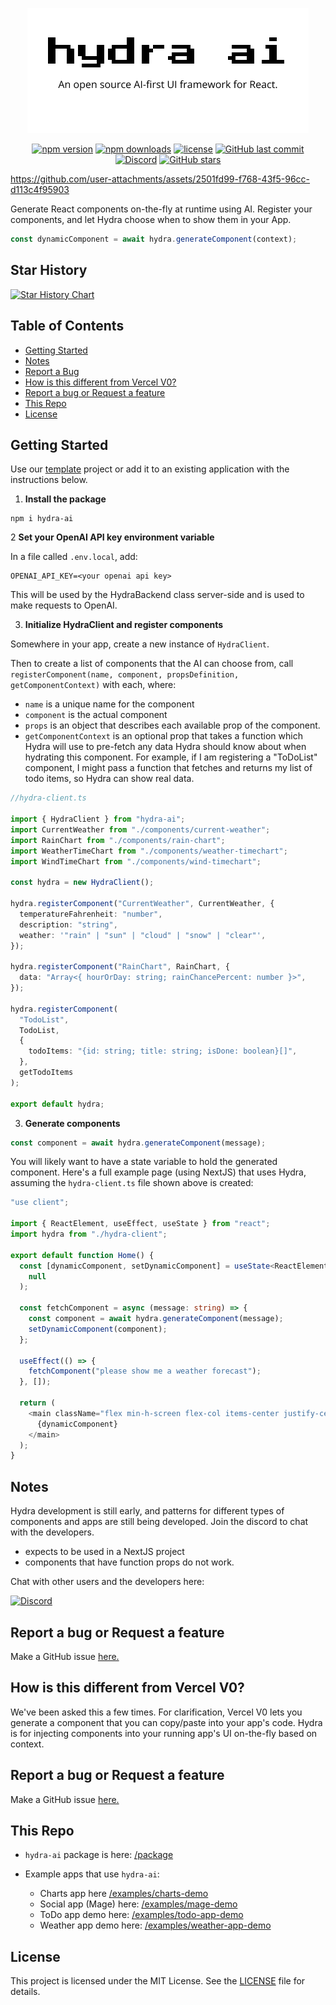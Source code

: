 <p align="center">
  <img src="github-hydra-ai.png" alt="Hydra AI Logo">
</p>
<p align="center">
  <a href="https://www.npmjs.com/package/hydra-ai"><img src="https://img.shields.io/npm/v/hydra-ai.svg" alt="npm version"></a>
  <a href="https://www.npmjs.com/package/hydra-ai"><img src="https://img.shields.io/npm/dm/hydra-ai.svg" alt="npm downloads"></a>
  <a href="https://github.com/michaelmagan/hydraai/blob/main/LICENSE"><img src="https://img.shields.io/github/license/michaelmagan/hydraai.svg" alt="license"></a>
  <a href="https://github.com/michaelmagan/hydraai/commits/main"><img src="https://img.shields.io/github/last-commit/michaelmagan/hydraai.svg" alt="GitHub last commit"></a>
  <a href="https://discord.gg/dJNvPEHth6"><img src="https://img.shields.io/discord/1251581895414911016?color=7289da&label=discord" alt="Discord"></a>
    <a href="https://github.com/michaelmagan/hydraai/stargazers"><img src="https://img.shields.io/github/stars/michaelmagan/hydraai.svg?style=social" alt="GitHub stars"></a>

</p>


https://github.com/user-attachments/assets/2501fd99-f768-43f5-96cc-d113c4f95903

Generate React components on-the-fly at runtime using AI. Register your components, and let Hydra choose when to show them in your App.

```typescript
const dynamicComponent = await hydra.generateComponent(context);
```
## Star History
[![Star History Chart](https://api.star-history.com/svg?repos=michaelmagan/hydraai&type=Timeline)](https://star-history.com/#michaelmagan/hydraai&Timeline)
## Table of Contents

- [Getting Started](#getting-started)
- [Notes](#notes)
- [Report a Bug](#report-a-bug-or-request-a-feature)
- [How is this different from Vercel V0?](#how-is-this-different-from-vercel-v0)
- [Report a bug or Request a feature](#report-a-bug-or-request-a-feature)
- [This Repo](#this-repo)
- [License](#license)

## Getting Started
Use our [template](https://github.com/MichaelMilstead/hydra-template) project or add it to an existing application with the instructions below.

1. **Install the package**

```shell
npm i hydra-ai
```

2 **Set your OpenAI API key environment variable**

In a file called `.env.local`, add:

```
OPENAI_API_KEY=<your openai api key>
```

This will be used by the HydraBackend class server-side and is used to make requests to OpenAI.

3. **Initialize HydraClient and register components**

Somewhere in your app, create a new instance of `HydraClient`.

Then to create a list of components that the AI can choose from, call `registerComponent(name, component, propsDefinition, getComponentContext)` with each, where:

- `name` is a unique name for the component
- `component` is the actual component
- `props` is an object that describes each available prop of the component.
- `getComponentContext` is an optional prop that takes a function which Hydra will use to pre-fetch any data Hydra should know about when hydrating this component. For example, if I am registering a "ToDoList" component, I might pass a function that fetches and returns my list of todo items, so Hydra can show real data.

```typescript
//hydra-client.ts

import { HydraClient } from "hydra-ai";
import CurrentWeather from "./components/current-weather";
import RainChart from "./components/rain-chart";
import WeatherTimeChart from "./components/weather-timechart";
import WindTimeChart from "./components/wind-timechart";

const hydra = new HydraClient();

hydra.registerComponent("CurrentWeather", CurrentWeather, {
  temperatureFahrenheit: "number",
  description: "string",
  weather: '"rain" | "sun" | "cloud" | "snow" | "clear"',
});

hydra.registerComponent("RainChart", RainChart, {
  data: "Array<{ hourOrDay: string; rainChancePercent: number }>",
});

hydra.registerComponent(
  "TodoList",
  TodoList,
  {
    todoItems: "{id: string; title: string; isDone: boolean}[]",
  },
  getTodoItems
);

export default hydra;
```

3. **Generate components**

```typescript
const component = await hydra.generateComponent(message);
```

You will likely want to have a state variable to hold the generated component. Here's a full example page (using NextJS) that uses Hydra, assuming the `hydra-client.ts` file shown above is created:

```typescript
"use client";

import { ReactElement, useEffect, useState } from "react";
import hydra from "./hydra-client";

export default function Home() {
  const [dynamicComponent, setDynamicComponent] = useState<ReactElement | null>(
    null
  );

  const fetchComponent = async (message: string) => {
    const component = await hydra.generateComponent(message);
    setDynamicComponent(component);
  };

  useEffect(() => {
    fetchComponent("please show me a weather forecast");
  }, []);

  return (
    <main className="flex min-h-screen flex-col items-center justify-center">
      {dynamicComponent}
    </main>
  );
}
```

## Notes
Hydra development is still early, and patterns for different types of components and apps are still being developed. Join the discord to chat with the developers.
- expects to be used in a NextJS project
- components that have function props do not work.

Chat with other users and the developers here:
<p>  <a href="https://discord.gg/8RMRUPZ9RS"><img src="https://img.shields.io/discord/1251581895414911016?color=7289da&label=discord" alt="Discord"></a></p>


## Report a bug or Request a feature

Make a GitHub issue [here.](https://github.com/michaelmagan/hydraai/issues/new)


## How is this different from Vercel V0?

We've been asked this a few times. For clarification, Vercel V0 lets you generate a component that you can copy/paste into your app's code. Hydra is for injecting components into your running app's UI on-the-fly based on context.

## Report a bug or Request a feature

Make a GitHub issue [here.](https://github.com/michaelmagan/hydraai/issues/new)

## This Repo

- `hydra-ai` package is here: [/package](/package)

- Example apps that use `hydra-ai`:
  - Charts app here [/examples/charts-demo](/examples/charts-demo/)
  - Social app (Mage) here: [/examples/mage-demo](/examples/mage-demo)
  - ToDo app demo here: [/examples/todo-app-demo](/examples/todo-app-demo/)
  - Weather app demo here: [/examples/weather-app-demo](/examples/weather-app-demo/)

## License

This project is licensed under the MIT License. See the [LICENSE](LICENSE) file for details.
